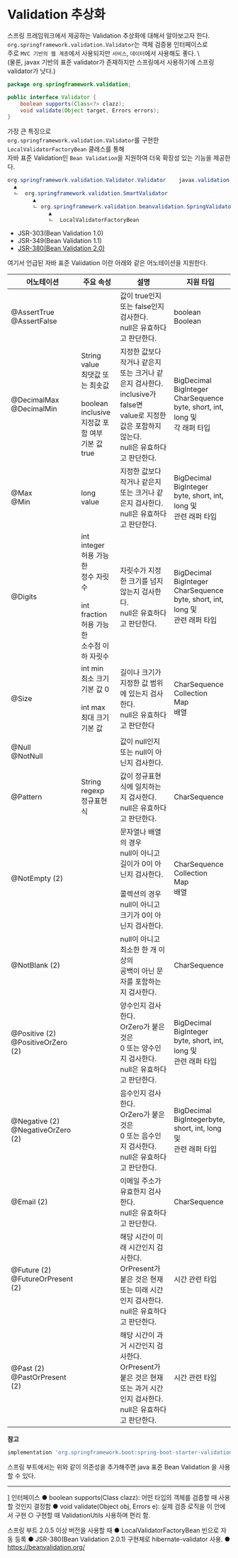 Validation 추상화
===================  
스프링 프레임워크에서 제공하는 Validation 추상화에 대해서 알아보고자 한다.           
`org.springframework.validation.Validator`는 객체 검증용 인터페이스로          
주로 `MVC 기반의 웹 계층`에서 사용되지만 `서비스`, `데이터`에서 사용해도 좋다.       \  
(물론, javax 기반의 표준 validator가 존재하지만 스프링에서 사용하기에 스프링 validator가 낫다.)    
         
```java
package org.springframework.validation;

public interface Validator {
	boolean supports(Class<?> clazz);
	void validate(Object target, Errors errors);
}
```
           
가장 큰 특징으로    
`org.springframework.validation.Validator`를 구현한 `LocalValidatorFactoryBean` 클래스를 통해       
자바 표준 Validation인 `Bean Validation`을 지원하여 더욱 확장성 있는 기능을 제공한다.           

```java
org.springframework.validation.Validator.Validator    javax.validation.Validator.Validator
  ▲                                                                    ▲
  ㄴ  org.springframework.validation.SmartValidator                    |
        ▲                                                              |     
        ㄴ org.springframework.validation.beanvalidation.SpringValidatorAdapter 
             ▲                                                                   
             ㄴ  LocalValidatorFactoryBean
```

* JSR-303(Bean Validation 1.0)   
* JSR-349(Bean Validation 1.1)  
* [JSR-380(Bean Validation 2.0)](https://javacan.tistory.com/entry/Bean-Validation-2-Spring-5-valiidatiion)    

여기서 언급된 자바 표준 Validation 이란 아래와 같은 어노테이션을 지원한다.   

|어노테이션|주요 속성|설명|지원 타입|
|---------|--------|----|---------|
|@AssertTrue<br>@AssertFalse||값이 true인지 또는 false인지 검사한다.<br>null은 유효하다고 판단한다.|boolean<br>Boolean|
|@DecimalMax<br>@DecimalMin|String value<br>최댓값 또는 최솟값<br><br>boolean inclusive<br>지정값 포함 여부<br>기본 값 true|지정한 값보다 작거나 같은지<br>또는 크거나 같은지 검사한다.<br>inclusive가 false면<br>value로 지정한 값은 포함하지 않는다.<br>null은 유효하다고 판단한다.|BigDecimal<br>BigInteger<br>CharSequence<br>byte, short, int, long 및<br>각 래퍼 타입|
|@Max<br>@Min|long value|지정한 값보다 작거나 같은지<br>또는 크거나 같은지 검사한다.<br>null은 유효하다고 판단한다.<br>|BigDecimal<br>BigInteger<br>byte, short, int, long 및<br> 관련 래퍼 타입|
|@Digits|int integer<br>허용 가능한<br>정수 자릿수<br><br>int fraction<br>허용 가능한<br>소수점 이하 자릿수|자릿수가 지정한 크기를 넘지 않는지 검사한다.<br>null은 유효하다고 판단한다.|BigDecimal<br>BigInteger<br>CharSequence<br>byte, short, int, long 및<br> 관련 래퍼 타입|
|@Size|int min<br>최소 크기<br>기본 값 0<br><br>int max<br>최대 크기<br>기본 값|길이나 크기가 지정한 값 범위에 있는지 검사한다.<br>null은 유효하다고 판단한다|CharSequence<br>Collection<br>Map<br>배열|
|@Null<br>@NotNull||값이 null인지 또는 null이 아닌지 검사한다.||
|@Pattern|String regexp<br>정규표현식|값이 정규표현식에 일치하는지 검사한다.<br>null은 유효하다고 판단한다.|CharSequence|
|@NotEmpty (2)||문자열나 배열의 경우<br>null이 아니고 길이가 0이 아닌지 검사한다.<br><br>콜렉션의 경우<br>null이 아니고 크기가 0이 아닌지 검사한다.|CharSequence<br>Collection<br>Map<br>배열|
|@NotBlank (2)||null이 아니고 최소한 한 개 이상의<br>공백이 아닌 문자를 포함하는지 검사한다.|CharSequence|
|@Positive (2)<br>@PositiveOrZero (2)||양수인지 검사한다.<br>OrZero가 붙은 것은<br>0 또는 양수인지 검사한다.<br>null은 유효하다고 판단한다.|BigDecimal<br>BigInteger<br>byte, short, int, long 및<br>관련 래퍼 타입|
|@Negative (2)<br>@NegativeOrZero (2)||음수인지 검사한다.<br>OrZero가 붙은 것은<br>0 또는 음수인지 검사한다.<br>null은 유효하다고 판단한다.|BigDecimal<br>BigIntegerbyte,<br> short, int, long 및<br>관련 래퍼 타입|
|@Email (2)||이메일 주소가 유효한지 검사한다.<br>null은 유효하다고 판단한다.|CharSequence| 
|@Future (2)<br>@FutureOrPresent (2)||해당 시간이 미래 시간인지 검사한다.<br>OrPresent가 붙은 것은 현재 또는 미래 시간인지 검사한다.<br>null은 유효하다고 판단한다.|시간 관련 타입|
|@Past (2)<br>@PastOrPresent (2)||해당 시간이 과거 시간인지 검사한다.<br>OrPresent가 붙은 것은 현재 또는 과거 시간인지 검사한다.<br>null은 유효하다고 판단한다.|시간 관련 타입|
  
  
  
**참고**

```gradle
implementation 'org.springframework.boot:spring-boot-starter-validation'
```
스프링 부트에서는 위와 같이 의존성을 추가해주면 java 표준 Bean Validation 을 사용할 수 있다.   








___  


]
인터페이스
● boolean supports(Class clazz): 어떤 타입의 객체를 검증할 때 사용할 것인지 결정함
● void validate(Object obj, Errors e): 실제 검증 로직을 이 안에서 구현
○ 구현할 때 ValidationUtils 사용하며 편리 함.

스프링 부트 2.0.5 이상 버전을 사용할 때
● LocalValidatorFactoryBean 빈으로 자동 등록
● JSR-380(Bean Validation 2.0.1) 구현체로 hibernate-validator 사용.
● https://beanvalidation.org/
